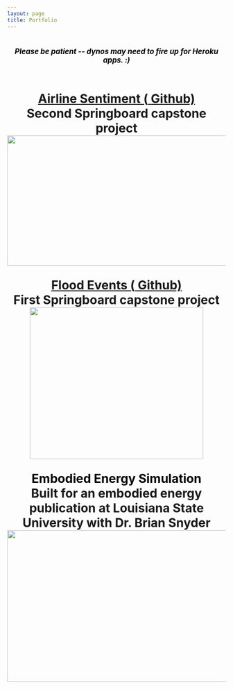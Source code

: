 ```yaml
---
layout: page
title: Portfolio
---
```

<h1 class="page-title">
<center>
<div class="page-title__subtitle" style="font-size: 60%; color: black;"><i>Please be patient -- dynos may need to fire up for Heroku apps. :)</i></div>
<br>

<a href="https://github.com/jennyrhee/airline-sentiment" target="_blank"><div class="page-title__subtitle" style="color: black;">Airline Sentiment (<i class="fa fa-github"></i> Github)</div></a>
    <div class="page-title__body">Second Springboard capstone project</div>
    <a href="https://jenny-airline-sentiment.herokuapp.com/" target="_blank">
        <img src="{{ '/assets/img/airline.png' | prepend: site.baseurl }}" id="airline" height="300px" width="600px">
    </a>
<br>

<a href="https://github.com/jennyrhee/flood-events" target="_blank"><div class="page-title__subtitle" style="color: black;">Flood Events (<i class="fa fa-github"></i> Github)</div></a>
    <div class="page-title__body">First Springboard capstone project</div>
    <a href="https://github.com/jennyrhee/flood-events/blob/master/docs/final-report.md" target="_blank">
        <img src="{{ '/assets/img/floods.png' | prepend: site.baseurl }}" id="flood" height="350px" width="400px">
    </a>
<br>

<div class="page-title__subtitle" style="color: black;">Embodied Energy Simulation</div>
    <div class="page-title__body">Built for an embodied energy publication at Louisiana State University with Dr. Brian Snyder</div>
    <a href="https://emergy-simulation.herokuapp.com/" target="_blank">
        <img src="{{ '/assets/img/emergy.png' | prepend: site.baseurl }}" id="emergy" height="350px" width="600px">
    </a>
</center>
</h1>

